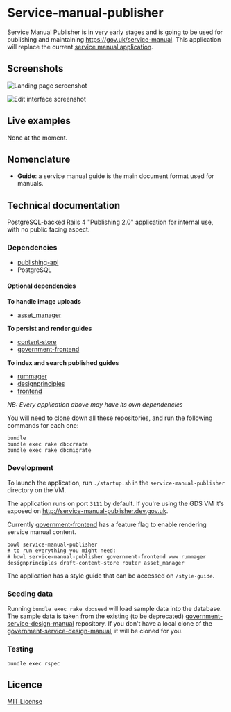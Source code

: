 # Service-manual-publisher

Service Manual Publisher is in very early stages and is going to be used for publishing and maintaining https://gov.uk/service-manual. This application will replace the current [service manual application](https://github.com/alphagov/government-service-design-manual).

## Screenshots

![Landing page screenshot](http://i.imgur.com/UHqjufR.png)

![Edit interface screenshot](http://i.imgur.com/sFP1IUD.png)

## Live examples

None at the moment.

## Nomenclature

- **Guide**: a service manual guide is the main document format used for manuals.

## Technical documentation

PostgreSQL-backed Rails 4 "Publishing 2.0" application for internal use, with no public facing aspect.

### Dependencies

- [publishing-api](https://github.com/alphagov/publishing-api)
- PostgreSQL

#### Optional dependencies

**To handle image uploads**

- [asset_manager](https://github.com/alphagov/asset-manager)

**To persist and render guides**

- [content-store](https://github.com/alphagov/content-store)
- [government-frontend](https://github.com/alphagov/government-frontend)

**To index and search published guides**

- [rummager](https://github.com/alphagov/rummager)
- [designprinciples](https://github.com/alphagov/design-principles)
- [frontend](https://github.com/alphagov/frontend)

_NB: Every application above may have its own dependencies_

You will need to clone down all these repositories, and run the following commands
for each one:

```
bundle
bundle exec rake db:create
bundle exec rake db:migrate
```

### Development

To launch the application, run `./startup.sh` in the `service-manual-publisher` directory on the VM.

The application runs on port `3111` by default. If you're using the GDS VM it's exposed on http://service-manual-publisher.dev.gov.uk.

Currently [government-frontend](alphagov/government-frontend) has a feature flag to enable rendering service manual content.

```
bowl service-manual-publisher
# to run everything you might need:
# bowl service-manual-publisher government-frontend www rummager designprinciples draft-content-store router asset_manager
```

The application has a style guide that can be accessed on `/style-guide`.

### Seeding data

Running `bundle exec rake db:seed` will load sample data into the database.
The sample data is taken from the existing (to be deprecated)
[government-service-design-manual](https://github.com/alphagov/government-service-design-manual/) repository.
If you don't have a local clone of the
[government-service-design-manual](https://github.com/alphagov/government-service-design-manual/),
it will be cloned for you.

### Testing

`bundle exec rspec`

## Licence

[MIT License](LICENCE)
